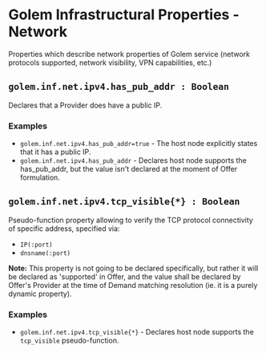 # Golem Infrastructural Properties - Network
Properties which describe network properties of Golem service (network protocols supported, network visibility, VPN capabilities, etc.)

## `golem.inf.net.ipv4.has_pub_addr : Boolean`
Declares that a Provider does have a public IP.

### **Examples**
* `golem.inf.net.ipv4.has_pub_addr=true` - The host node explicitly states that it has a public IP.
* `golem.inf.net.ipv4.has_pub_addr` - Declares host node supports the has_pub_addr, but the value isn't declared at the moment of Offer formulation.

## `golem.inf.net.ipv4.tcp_visible{*} : Boolean`
Pseudo-function property allowing to verify the TCP protocol connectivity of specific address, specified via:
- `IP(:port)`
- `dnsname(:port)`
  
**Note:** This property is not going to be declared specifically, but rather it will be declared as 'supported' in Offer, and the value shall be declared by Offer's Provider at the time of Demand matching resolution (ie. it is a purely dynamic property).

### **Examples**
* `golem.inf.net.ipv4.tcp_visible{*}` - Declares host node supports the `tcp_visible` pseudo-function.
